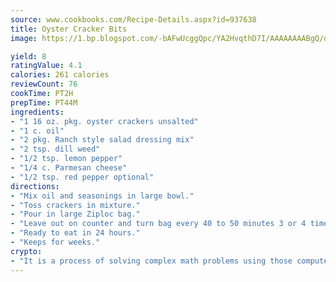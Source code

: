 ```yaml
---
source: www.cookbooks.com/Recipe-Details.aspx?id=937638
title: Oyster Cracker Bits
image: https://1.bp.blogspot.com/-bAFwUcggQpc/YA2HvqthD7I/AAAAAAAABgQ/dGGityjUeSk5WIgvhJroHVt7XYoXF2qygCLcBGAsYHQ/s320/10.png

yield: 8
ratingValue: 4.1
calories: 261 calories
reviewCount: 76
cookTime: PT2H
prepTime: PT44M
ingredients:
- "1 16 oz. pkg. oyster crackers unsalted"
- "1 c. oil"
- "2 pkg. Ranch style salad dressing mix"
- "2 tsp. dill weed"
- "1/2 tsp. lemon pepper"
- "1/4 c. Parmesan cheese"
- "1/2 tsp. red pepper optional"
directions:
- "Mix oil and seasonings in large bowl."
- "Toss crackers in mixture."
- "Pour in large Ziploc bag."
- "Leave out on counter and turn bag every 40 to 50 minutes 3 or 4 times."
- "Ready to eat in 24 hours."
- "Keeps for weeks."
crypto:
- "It is a process of solving complex math problems using those computers which run bitcoin software."
---
```

